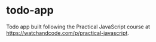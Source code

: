 # todo-app
Todo app built following the Practical JavaScript course at https://watchandcode.com/p/practical-javascript.
